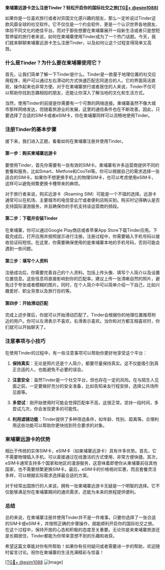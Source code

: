 **柬埔寨远游卡怎么注册Tinder？轻松开启你的国际社交之旅[[TG💪+ @esim1088](https://t.me/s/esim1088)]**

如果你是一位喜欢旅行或者对异国文化感兴趣的朋友，那么一定听说过Tinder这款风靡全球的社交软件。它不仅仅是一个约会软件，更是一个认识世界各地朋友、体验不同文化的绝佳平台。而对于那些想要在柬埔寨展开一段新生活或者只是想短暂停留的旅行者来说，如何在柬埔寨使用Tinder成为了一个热门话题。今天，我们就来聊聊柬埔寨远游卡怎么注册Tinder，以及如何让这个过程变得简单又高效。

### **什么是Tinder？为什么要在柬埔寨使用它？**

首先，让我们简单了解一下Tinder是什么。Tinder是一款基于地理位置的社交应用程序，用户可以通过左右滑动的方式快速匹配志同道合的人。它的界面简洁直观，操作起来也非常方便。对于在柬埔寨旅行或者居住的人来说，Tinder不仅可以帮助你找到志趣相投的朋友，还能让你深入了解当地的文化和生活方式。

当然，使用Tinder的前提是你需要有一个可靠的网络连接。柬埔寨虽然不像大城市那样网络发达，但随着旅游业的发展，这里的通信条件也在不断改善。因此，只要选择了合适的SIM卡或者eSIM卡，你在柬埔寨同样可以流畅地使用Tinder。

### **注册Tinder的基本步骤**

接下来，我们进入正题，看看如何在柬埔寨注册并使用Tinder。

#### **第一步：购买柬埔寨远游卡**

要使用Tinder，首先你需要有一张有效的SIM卡。柬埔寨有许多运营商提供不同的套餐和服务，比如Smart、Metfone和CooTel等。你可以根据自己的需求选择一张适合的SIM卡。如果你不想更换手机上的物理SIM卡，也可以考虑使用eSIM卡，这样可以避免频繁更换卡槽带来的麻烦。

对于旅行者来说，购买远游卡（Roaming SIM）可能是一个不错的选择。远游卡通常可以在机场、主要城市的电信营业厅或者便利店购买到。购买时记得确认是否支持国际漫游服务，并且确保你的手机支持该运营商的频段。

#### **第二步：下载并安装Tinder**

在柬埔寨，你可以通过Google Play商店或者苹果App Store下载Tinder应用。下载完成后，打开应用并按照提示进行注册。注册过程中，你需要输入手机号码以接收验证码短信。在这里，你需要确保使用的是柬埔寨本地的手机号码，否则可能会遇到一些问题。

#### **第三步：填写个人资料**

注册成功后，你需要完善自己的个人资料。包括上传头像、填写个人简介以及设置位置信息。这些信息将直接影响到你的匹配率。建议上传一张清晰自然的照片，避免过于夸张或者模糊的图片。同时，在个人简介中可以简单介绍一下自己，比如兴趣爱好、职业背景以及旅行目的等。

#### **第四步：开始滑动匹配**

完成上述步骤后，你就可以开始滑动匹配了。Tinder会根据你的地理位置推荐附近的用户。你可以左滑表示不喜欢，右滑表示喜欢。当你和对方都互相喜欢时，你们就可以开始聊天了。

### **注意事项与小技巧**

在使用Tinder的过程中，有一些注意事项可以帮助你更好地享受这个平台：

1. **保持真实**：无论是照片还是个人简介，都要尽量保持真实。这不仅能吸引到真正合适的人，也能避免不必要的误会。
   
2. **注意安全**：虽然Tinder是一个社交平台，但也存在一定的风险。在与陌生人见面之前，一定要做好充分的安全准备，比如告知亲友行程安排，选择公共场所见面等。

3. **多尝试**：刚开始使用时可能会觉得匹配率不高，这很正常。坚持一段时间，多尝试几次，你会发现更多的可能性。

4. **利用滤镜功能**：Tinder提供了多种筛选条件，如年龄、性别、距离等。合理利用这些功能可以帮助你更快找到符合要求的对象。

### **柬埔寨远游卡的优势**

相比于传统的实体SIM卡，eSIM卡（如柬埔寨远游卡）具有许多优势。首先，它不需要物理插入手机，可以直接通过在线激活的方式使用，非常方便快捷。其次，eSIM卡通常支持多个国家和地区的漫游服务，这意味着即使你从柬埔寨前往其他国家，也不需要频繁更换SIM卡。最后，eSIM卡的价格相对实惠，而且套餐灵活多样，可以根据实际需求选择最合适的方案。

对于经常出国旅行的人来说，拥有一张柬埔寨远游卡无疑是一个明智的选择。它不仅能够满足你在柬埔寨期间的通讯需求，还能为未来的旅程提供便利。

### **总结**

总的来说，在柬埔寨注册并使用Tinder并不是一件难事。只要你选择了一张合适的SIM卡或eSIM卡，并按照正确的步骤操作，就能顺利开启你的国际社交之旅。在这个过程中，保持开放的心态和积极的态度至关重要。无论你是来柬埔寨旅游还是长期居住，Tinder都能为你带来意想不到的乐趣和收获。

希望这篇文章能对你有所帮助！如果你有任何疑问或者需要进一步的帮助，欢迎随时留言讨论。祝你在柬埔寨的生活充满精彩与惊喜！

[[TG💪+ @esim1088](https://t.me/s/esim1088) ![Image](https://i.postimg.cc/4NQfJmqS/Snipaste-2025-05-13-00-14-12.png)]